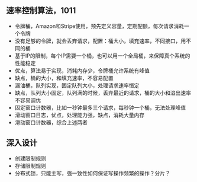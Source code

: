## 速率控制算法，1011
- 令牌桶，Amazon和Stripe使用，预先定义容量，定期配额，每次请求消耗一个令牌
- 没有足够的令牌，就会丢弃请求，配置：桶大小，填充速率，不同接口，用不同的桶
- 基于IP的限制，每个IP需要一个桶，也可以用一个全局桶，来保障真个系统的性能稳定
- 优点，算法易于实现，消耗内存少，令牌桶允许系统有峰值
- 缺点，桶的大小，和填充速率，不容易配置
- 漏油桶，队列实现，固定队列大小，处理请求速率恒定
- 缺点，队列大小固定，队列满的时候，丢弃最近的请求，桶的大小和溢出速率不容易调优
- 固定窗口计数器，比如一秒钟最多三个请求，每秒钟一个桶，无法处理峰值
- 滑动窗口日志，优点，处理能力强，缺点，消耗大量内存
- 滑动窗口计数器，综合上述两者

## 深入设计
- 创建限制规则
- 存储限制规则
- 分布式锁，只能主写，强一致性如何保证写操作频繁的操作？分片？
